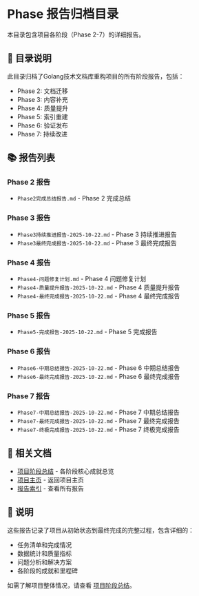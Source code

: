 # Phase 报告归档目录

本目录包含项目各阶段（Phase 2-7）的详细报告。

## 📁 目录说明

此目录归档了Golang技术文档库重构项目的所有阶段报告，包括：

- Phase 2: 文档迁移
- Phase 3: 内容补充
- Phase 4: 质量提升
- Phase 5: 索引重建
- Phase 6: 验证发布
- Phase 7: 持续改进

## 📚 报告列表

### Phase 2 报告

- `Phase2完成总结报告.md` - Phase 2 完成总结

### Phase 3 报告

- `Phase3持续推进报告-2025-10-22.md` - Phase 3 持续推进报告
- `Phase3最终完成报告-2025-10-22.md` - Phase 3 最终完成报告

### Phase 4 报告

- `Phase4-问题修复计划.md` - Phase 4 问题修复计划
- `Phase4-质量提升报告-2025-10-22.md` - Phase 4 质量提升报告
- `Phase4-最终完成报告-2025-10-22.md` - Phase 4 最终完成报告

### Phase 5 报告

- `Phase5-完成报告-2025-10-22.md` - Phase 5 完成报告

### Phase 6 报告

- `Phase6-中期总结报告-2025-10-22.md` - Phase 6 中期总结报告
- `Phase6-最终完成报告-2025-10-22.md` - Phase 6 最终完成报告

### Phase 7 报告

- `Phase7-中期总结报告-2025-10-22.md` - Phase 7 中期总结报告
- `Phase7-最终完成报告-2025-10-22.md` - Phase 7 最终完成报告
- `Phase7-终极完成报告-2025-10-22.md` - Phase 7 终极完成报告

## 🔗 相关文档

- [项目阶段总结](../../PROJECT_PHASES_SUMMARY.md) - 各阶段核心成就总览
- [项目主页](../../README.md) - 返回项目主页
- [报告索引](../README.md) - 查看所有报告

## 📝 说明

这些报告记录了项目从初始状态到最终完成的完整过程，包含详细的：

- 任务清单和完成情况
- 数据统计和质量指标
- 问题分析和解决方案
- 各阶段的成就和里程碑

如需了解项目整体情况，请查看 [项目阶段总结](../../PROJECT_PHASES_SUMMARY.md)。
